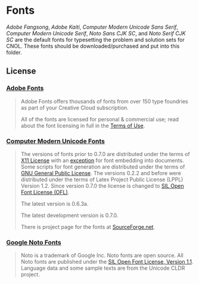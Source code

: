 # Fonts
*Adobe Fangsong*, *Adobe Kaiti*, *Computer Modern Unicode Sans Serif*, *Computer Modern Unicode Serif*, *Noto Sans CJK SC*, and *Noto Serif CJK SC* are the default fonts for typesetting the problem and solution sets for CNOL.
These fonts should be downloaded/purchased and put into this folder.
## License
### [Adobe Fonts](https://fonts.adobe.com)
> Adobe Fonts offers thousands of fonts from over 150 type foundries as part of your Creative Cloud subscription.
>
> All of the fonts are licensed for personal & commercial use; read about the font licensing in full in the [Terms of Use](http://www.adobe.com/go/adobe-fonts-terms).
### [Computer Modern Unicode Fonts](https://cm-unicode.sourceforge.io)
> The versions of fonts prior to 0.7.0 are distributed under the terms of [X11 License](https://cm-unicode.sourceforge.io/license.html) with an [exception](https://cm-unicode.sourceforge.io/license.html#exception) for font embedding into documents.
Some scripts for font generation are distributed under the terms of [GNU General Public License](http://www.gnu.org/copyleft/gpl.html).
The versions 0.2.2 and before were distributed under the terms of Latex Project Public License (LPPL) Version 1.2. Since version 0.7.0 the license is changed to [SIL Open Font License (OFL)](http://scripts.sil.org/OFL).
>
> The latest version is 0.6.3a.
>
> The latest development version is 0.7.0.
>
> There is project page for the fonts at [SourceForge.net](http://sourceforge.net/projects/cm-unicode/).
### [Google Noto Fonts](http://www.google.cn/get/noto)
> Noto is a trademark of Google Inc.
Noto fonts are open source.
All Noto fonts are published under the [SIL Open Font License, Version 1.1](http://scripts.sil.org/cms/scripts/page.php?site_id=nrsi&id=OFL).
Language data and some sample texts are from the Unicode CLDR project.
